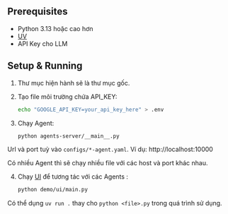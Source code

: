 ## Prerequisites

- Python 3.13 hoặc cao hơn
- [UV](https://docs.astral.sh/uv/)
- API Key cho LLM

## Setup & Running

1. Thư mục hiện hành sẽ là thư mục gốc.

2. Tạo file môi trường chứa API_KEY:

   ```bash
   echo "GOOGLE_API_KEY=your_api_key_here" > .env
   ```

3. Chạy Agent:

   ```bash
   python agents-server/__main__.py
   ```

  Url và port tuỳ vào `configs/*-agent.yaml`. Ví dụ: http://localhost:10000

  Có nhiều Agent thì sẽ chạy nhiều file với các host và port khác nhau.

4. Chạy [UI](/demo/README.md) để tương tác với các Agents :

   ```bash
   python demo/ui/main.py
   ```

Có thể dụng `uv run .` thay cho `python <file>.py` trong quá trình sử dụng.
